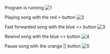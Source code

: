 Program is running
![1](https://github.com/user-attachments/assets/b8273c3c-f706-4acd-b7ef-a6ba593e8c51)

Playing song with the red > button
![2](https://github.com/user-attachments/assets/eb5d7e6c-d763-4e08-bde2-5bedc5b14dc8)

Fast forwarded song with the blue >> button
![3](https://github.com/user-attachments/assets/84d02b6c-46fa-418b-a9bb-351740126183)

Rewind song with the blue << button
![4](https://github.com/user-attachments/assets/0aaba7c0-a5a0-4993-8ac4-5c289672885c)

Pause song with the orange || button
![5](https://github.com/user-attachments/assets/e8c3dada-4128-4771-9211-b4ece4800c83)
